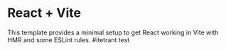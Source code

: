 # React + Vite

This template provides a minimal setup to get React working in Vite with HMR and some ESLint rules.
#itetrant test

